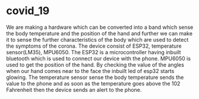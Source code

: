 # covid_19
We are making a hardware which can be converted into a band which sense the body temperature and the position of the hand and further we can make it to sense the further characteristics of the body which are used to detect the symptoms of the corona. The device consist of ESP32, temperature sensor(LM35), MPU6050. The ESP32 is a microcontroller having inbuilt bluetooth which is used to connect our device with the phone. MPU6050 is used to get the position of the hand. By checking the value of the angles when our hand comes near to the face the inbuilt led of esp32 starts glowing. The temperature sensor sense the body temperature sends the value to the phone and as soon as the temperature goes above the 102 Fahrenheit then the device sends an alert to the phone.
